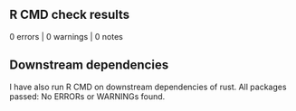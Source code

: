 ## R CMD check results

0 errors | 0 warnings | 0 notes

## Downstream dependencies

I have also run R CMD on downstream dependencies of rust.
All packages passed: No ERRORs or WARNINGs found.
